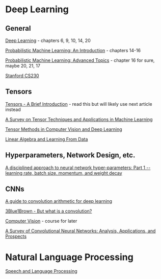 # Deep Learning

## General

[Deep Learning](https://www.deeplearningbook.org/) - chapters 6, 9, 10, 14, 20

[Probabilistic Machine Learning: An Introduction](https://probml.github.io/pml-book/book1.html) - chapters 14-16

[Probabilistic Machine Learning: Advanced Topics](https://probml.github.io/pml-book/book2.html) - chapter 16 for sure, maybe 20, 21, 17

[Stanford CS230](https://cs230.stanford.edu/syllabus/)

## Tensors

[Tensors - A Brief Introduction](https://ieeexplore.ieee.org/stamp/stamp.jsp?arnumber=6784037) - read this but will likely use next article instead

[A Survey on Tensor Techniques and Applications in Machine Learning](https://ieeexplore.ieee.org/stamp/stamp.jsp?tp=&arnumber=8884203)

[Tensor Methods in Computer Vision and Deep Learning](https://ieeexplore.ieee.org/stamp/stamp.jsp?arnumber=9420085)

[Linear Algebra and Learning From Data](http://staff.ustc.edu.cn/~ynyang/2023/books/8.pdf)

## Hyperparameters, Network Design, etc.

[A disciplined approach to neural network hyper-parameters: Part 1 -- learning rate, batch size, momentum, and weight decay](https://arxiv.org/pdf/1803.09820)

## CNNs

[A guide to convolution arithmetic for deep learning](https://arxiv.org/pdf/1603.07285)

[3Blue1Brown - But what is a convolution?](https://www.youtube.com/watch?v=KuXjwB4LzSA)

[Computer Vision](https://www.kaggle.com/learn/computer-vision) - course for later

[A Survey of Convolutional Neural Networks: Analysis, Applications, and Prospects](https://arxiv.org/pdf/2004.02806)

# Natural Language Processing 

[Speech and Language Processing](https://web.stanford.edu/~jurafsky/slp3/ed3bookfeb3_2024.pdf)